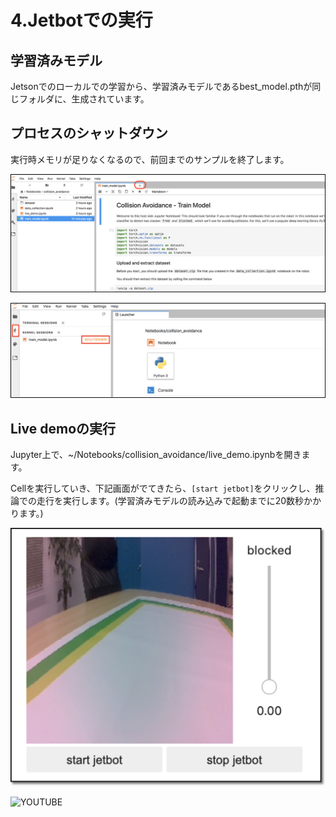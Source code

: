 # 4.Jetbotでの実行

## 学習済みモデル

Jetsonでのローカルでの学習から、学習済みモデルであるbest_model.pthが同じフォルダに、生成されています。

## プロセスのシャットダウン

実行時メモリが足りなくなるので、前回までのサンプルを終了します。

![](./img/kill006.png)

![](./img/kill007.png)


## Live demoの実行

Jupyter上で、~/Notebooks/collision_avoidance/live_demo.ipynbを開きます。

Cellを実行していき、下記画面がでてきたら、``[start jetbot]``をクリックし、推論での走行を実行します。(学習済みモデルの読み込みで起動までに20数秒かかります。)

![](./img/demo001.jpg)


![YOUTUBE](fQCih11P-Pw)